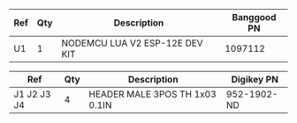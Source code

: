 |Ref|Qty|Description|Banggood PN|
|---|---|-----------|------|
|U1|1|NODEMCU LUA V2 ESP-12E DEV KIT|1097112|


|Ref|Qty|Description|Digikey PN|
|---|---|-----------|------|
|J1 J2 J3 J4|4|HEADER MALE 3POS TH 1x03 0.1IN|952-1902-ND|


